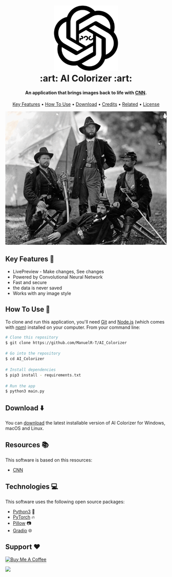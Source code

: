 
<h1 align="center">
  <br>
<img src="./.github/ai_col_logo.png" alt="Markdownify" width="200"></a>
  <br>
 :art: AI Colorizer :art:
  <br>
</h1>

<h4 align="center">An application that brings images back to life with <a href="https://en.wikipedia.org/wiki/Convolutional_neural_network" target="_blank">CNN</a>.</h4>

<p align="center">
  <a href="#key-features">Key Features</a> •
  <a href="#how-to-use">How To Use</a> •
  <a href="#download">Download</a> •
  <a href="#credits">Credits</a> •
  <a href="#related">Related</a> •
  <a href="#license">License</a>
</p>

![screenshot](./.github/demo.gif)

## Key Features :key:

* LivePreview - Make changes, See changes
* Powered by Convolutional Neural Network
* Fast and secure
* the data is never saved
* Works with any image style
## How To Use :book:

To clone and run this application, you'll need [Git](https://git-scm.com) and [Node.js](https://nodejs.org/en/download/) (which comes with [npm](http://npmjs.com)) installed on your computer. From your command line:

```bash
# Clone this repository
$ git clone https://github.com/ManuelR-T/AI_Colorizer

# Go into the repository
$ cd AI_Colorizer

# Install dependencies
$ pip3 install - requirements.txt

# Run the app
$ python3 main.py
```


## Download :arrow_down:

You can [download](https://github.com/ManuelR-T/AI_Colorizer) the latest installable version of AI Colorizer for Windows, macOS and Linux.

## Resources :books:

This software is based on this resources:

- [CNN](https://en.wikipedia.org/wiki/Convolutional_neural_network)

## Technologies :computer:

This software uses the following open source packages:

- [Python3](https://www.python.org/) :snake:
- [PyTorch](https://pytorch.org/) :fire:
- [Pillow](https://pillow.readthedocs.io/en/stable/) :camera:
- [Gradio](https://gradio.app/) :globe_with_meridians:

## Support :heart:

<a href="https://www.buymeacoffee.com/" target="_blank"><img src="https://www.buymeacoffee.com/assets/img/custom_images/purple_img.png" alt="Buy Me A Coffee" style="height: 41px !important;width: 174px !important;box-shadow: 0px 3px 2px 0px rgba(190, 190, 190, 0.5) !important;-webkit-box-shadow: 0px 3px 2px 0px rgba(190, 190, 190, 0.5) !important;" ></a>

<a href="https://www.patreon.com/">
	<img src="https://c5.patreon.com/external/logo/become_a_patron_button@2x.png" width="160">
</a>